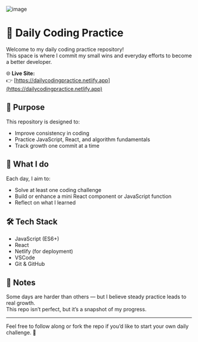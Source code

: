 ![image](https://github.com/user-attachments/assets/df0bd6c9-e587-44bc-9745-1906e235a827)
# 🧠 Daily Coding Practice

Welcome to my daily coding practice repository!  
This space is where I commit my small wins and everyday efforts to become a better developer.

🌐 **Live Site:**  
👉 [https://dailycodingpractice.netlify.app](https://dailycodingpractice.netlify.app)

## 🚀 Purpose

This repository is designed to:
- Improve consistency in coding
- Practice JavaScript, React, and algorithm fundamentals
- Track growth one commit at a time

## 📅 What I do

Each day, I aim to:
- Solve at least one coding challenge
- Build or enhance a mini React component or JavaScript function
- Reflect on what I learned

## 🛠 Tech Stack

- JavaScript (ES6+)
- React
- Netlify (for deployment)
- VSCode
- Git & GitHub

## 🌱 Notes

Some days are harder than others — but I believe steady practice leads to real growth.  
This repo isn’t perfect, but it’s a snapshot of my progress.

---

Feel free to follow along or fork the repo if you’d like to start your own daily challenge. 💪
